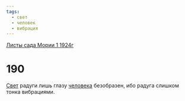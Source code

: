 ```yaml
---
tags:
  - свет
  - человек
  - вибрация
---
```


[Листы сада Мории 1 1924г](/agni/1924)

# 190
[Свет](/tag/#свет) радуги лишь глазу [человека](/tag/#человек) безобразен, ибо радуга слишком тонка вибрациями.   

